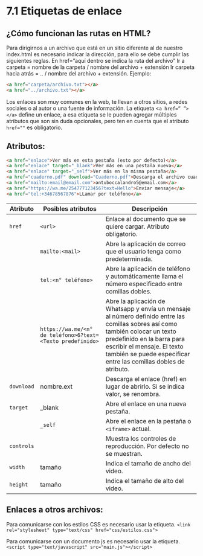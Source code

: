 # **7.1 Etiquetas de enlace**

## **¿Cómo funcionan las rutas en HTML?**
Para dirigirnos a un archivo que está en un sitio diferente al de nuestro index.html es necesario indicar la dirección, para ello se debe cumplir las siguientes reglas.
En href=”aquí dentro se indica la ruta del archivo”
Ir a carpeta = nombre de la carpeta / nombre del archivo + extensión
Ir carpeta hacia atrás = .. / nombre del archivo + extensión.
Ejemplo:
```html
<a href="carpeta/archivo.txt"></a>
<a href="../archivo.txt"></a>   
```
Los enlaces son muy comunes en la web, te llevan a otros sitios, a redes sociales o al autor o una fuente de información. 
La etiqueta <`a href=” ”></a>` define un enlace, a esa etiqueta se le pueden agregar múltiples atributos que son sin duda opcionales, pero ten en cuenta que el atributo `href=""` es obligatorio. 

## **Atributos**:

```html
<a href="enlace">Ver más en esta pestaña (esto por defecto)</a>
<a href="enlace" target="_blank">Ver más en una pestaña nueva</a>
<a href="enlace" target="_self">Ver más en la misma pestaña</a>
<a href="cuaderno.pdf" download="Cuaderno.pdf">Descarga el archivo cuaderno.pdf </a>
<a href="mailto:email@email.com">antuboccalandro5@email.com</a>
<a href="https://wa.me/254777123456?text=Hello">Enviar mensaje</a>
<a href="tel:+34678567876">LLamar por teléfono</a>
```

| Atributo | Posibles atributos | Descripción   |
|---|---|---|
| `href `| `<url>` | Enlace al documento que se quiere cargar. Atributo obligatorio.   |
|  |` mailto:<mail> `| Abre la aplicación de correo que el usuario tenga como predeterminada.   |
|  | `tel:<n° teléfono>` | Abre la aplicación de teléfono y automáticamente llama el número especificado entre comillas dobles.   |
|  | `https://wa.me/<n° de teléfono>6?text=<Texto predefinido>` | Abre la aplicación de Whatsapp y envía un mensaje al número definido entre las comillas sobres así como también colocar un texto predefinido en la barra para escribir el mensaje. El texto también se puede especificar entre las comillas dobles de atributo.   |
| `download` | nombre.ext | Descarga el enlace (href) en lugar de abrirlo. Si se indica valor, se renombra.   |
| `target` | _blank | Abre el enlace en una nueva pestaña.   |
|  | `_self` | Abre el enlace en la pestaña o `<iframe>` actual.   |
| `controls` |  | Muestra los controles de reproducción. Por defecto no se muestran.   |
| `width` | tamaño | Indica el tamaño de ancho del video.   |
| `height` | tamaño | Indica el tamaño de alto del video.   |

## **Enlaces a otros archivos**:

Para comunicarse con los estilos CSS es necesario usar la etiqueta.
`<link rel="stylesheet" type="text/css" href="css/estilos.css">`

Para comunicarse con un documento js es necesario usar la etiqueta.
`<script type="text/javascript" src="main.js"></script>`     